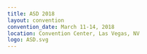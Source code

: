 ```yaml
---
title: ASD 2018
layout: convention
convention_date: March 11-14, 2018
location: Convention Center, Las Vegas, NV
logo: ASD.svg
---
```


